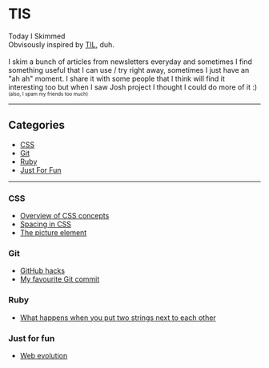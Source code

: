 # TIS
Today I Skimmed<br/>
Obvisously inspired by [TIL](https://github.com/jbranchaud/til), duh.
<br/><br/>
I skim a bunch of articles from newsletters everyday and sometimes I find something useful that I can use / try right away, sometimes I just have an "ah ah" moment. I share it with some people that I think will find it interesting too but when I saw Josh project I thought I could do more of it :) <sub><sup>(also, I spam my friends too much)</sup></sub>
<hr/>

## Categories

* [CSS](#CSS)
* [Git](#git)
* [Ruby](#ruby)
* [Just For Fun](#fun)

<hr/>

### CSS

- [Overview of CSS concepts](https://github.com/AJuliette/tis/blob/master/css/overview-of-css-concepts.md)
- [Spacing in CSS](https://github.com/AJuliette/tis/blob/master/css/spacing-in-css.md)
- [The picture element](https://github.com/AJuliette/tis/blob/master/css/the-picture-element.md)

### Git

- [GitHub hacks](https://github.com/AJuliette/tis/blob/master/git/github-hacks.md)
- [My favourite Git commit](https://github.com/AJuliette/tis/blob/master/git/my-favourite-git-commit.md)

### Ruby
- [What happens when you put two strings next to each other](https://github.com/AJuliette/tis/blob/master/ruby/what_happens_when_you_put_two_strings_next_to_each_other.md)

### Just for fun

- [Web evolution](https://fabianburghardt.de/webolution/)
